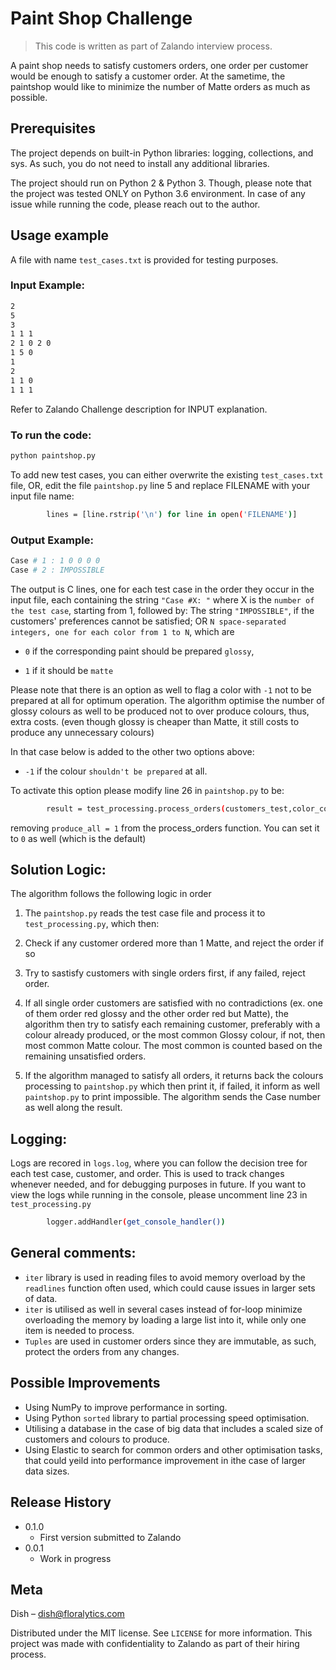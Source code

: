 # Paint Shop Challenge
> This code is written as part of Zalando interview process. 

A paint shop needs to satisfy customers orders, one order per customer would be enough to satisfy a customer order. At the sametime, the paintshop would like to minimize the number of Matte orders as much as possible.



## Prerequisites
The project depends on built-in Python libraries:
logging, collections, and sys. As such, you do not need to install any additional libraries.

The project should run on Python 2 & Python 3. Though, please note that the project was tested ONLY on Python 3.6 environment. In case of any issue while running the code, please reach out to the author.


## Usage example

A file with name ``test_cases.txt`` is provided for testing purposes. 

### Input Example:
```sh
2
5
3
1 1 1
2 1 0 2 0
1 5 0
1
2
1 1 0
1 1 1
```
Refer to Zalando Challenge description for INPUT explanation.
### To run the code:
```sh
python paintshop.py
```
To add new test cases, you can either overwrite the existing ``test_cases.txt`` file, OR, edit the file ``paintshop.py`` line 5 and replace FILENAME with your input file name:
```sh
        lines = [line.rstrip('\n') for line in open('FILENAME')]
```

### Output Example:
```sh
Case # 1 : 1 0 0 0 0
Case # 2 : IMPOSSIBLE
```
The output is C lines, one for each test case in the order they occur in the input file, each containing the string
``"Case #X: "`` where X is the ``number of the test case``, starting from 1, followed by:
The string ``"IMPOSSIBLE"``, if the customers' preferences cannot be satisfied; OR
``N space-separated integers, one for each color from 1 to N``, which are 

* ``0`` if the corresponding paint
should be prepared ``glossy``,

* ``1`` if it should be ``matte``

Please note that there is an option as well to flag a color with ``-1`` not to be prepared at all for optimum operation. The algorithm optimise the number of glossy colours as well to be produced not to over produce colours, thus, extra costs. (even though glossy is cheaper than Matte, it still costs to produce any unnecessary colours)

In that case below is added to the other two options above:

 * ``-1`` if the colour ``shouldn't be prepared`` at all.

To activate this option please modify line 26 in ``paintshop.py`` to be:
```sh
        result = test_processing.process_orders(customers_test,color_count)
```
removing ``produce_all = 1`` from the process_orders function. You can set it to ``0`` as well (which is the default)

## Solution Logic:
The algorithm follows the following logic in order

1) The ``paintshop.py`` reads the test case file and process it to ``test_processing.py``, which then:
2) Check if any customer ordered more than 1 Matte, and reject the order if so
3) Try to sastisfy customers with single orders first, if any failed, reject order.
4) If all single order customers are satisfied with no contradictions (ex. one of them order red glossy and the other order red but Matte), the algorithm then try to satisfy each remaining customer, preferably with a colour already produced, or the most common Glossy colour, if not, then most common Matte colour. The most common is counted based on the remaining unsatisfied orders.

5) If the algorithm managed to satisfy all orders, it returns back the colours processing to ``paintshop.py`` which then print it, if failed, it inform as well ``paintshop.py`` to print impossible. The algorithm sends the Case number as well along the result.

## Logging:
Logs are recored in ``logs.log``, where you can follow the decision tree for each test case, customer, and order. This is used to track changes whenever needed, and for debugging purposes in future. If you want to view the logs while running in the console, please uncomment line 23 in ``test_processing.py``
```sh
        logger.addHandler(get_console_handler())
```

## General comments:
* ``iter`` library is used in reading files to avoid memory overload by the ``readlines`` function often used, which could cause issues in larger sets of data.
* ``iter`` is utilised as well in several cases instead of for-loop minimize overloading the memory by loading a large list into it, while only one item is needed to process.
* ``Tuples`` are used in customer orders since they are immutable, as such, protect the orders from any changes.

## Possible Improvements
* Using NumPy to improve performance in sorting.
* Using Python ``sorted`` library to partial processing speed optimisation.
* Utilising a database in the case of big data that includes a scaled size of customers and colours to produce.
* Using Elastic to search for common orders and other optimisation tasks, that could yeild into performance improvement in ithe case of larger data sizes.



## Release History

* 0.1.0
    * First version submitted to Zalando
* 0.0.1
    * Work in progress

## Meta

Dish – dish@floralytics.com

Distributed under the MIT license. See ``LICENSE`` for more information. This project was made with confidentiality to Zalando as part of their hiring process.